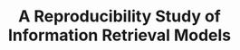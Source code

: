 ---
title: "A Reproducibility Study of Information Retrieval Models"
collection: publications
paperurl: '/files/pub/ictir2016_long.pdf'
talk: 'https://www.slideshare.net/yangpeilin/a-reproducibility-study-of-information-retrieval-models'
demo: 'https://rise.eecis.udel.edu/'
pubtag: 'model'
citation: '<strong>Peilin Yang</strong> and Hui Fang. <strong><i>A Reproducibility Study of Information Retrieval Models</i></strong>. In Proceedings of the 2016 ACM International Conference on the Theory of Information Retrieval (<strong class="conference"><i>ICTIR&#39;2016</i></strong>). ACM, New York, NY, USA, 77-86.'
bibtex: '<pre>@inproceedings{Yang:2016:RSI:2970398.2970415,<br>
 author = {Yang, Peilin and Fang, Hui},<br>
 title = {A Reproducibility Study of Information Retrieval Models},<br>
 booktitle = {Proceedings of the 2016 ACM International Conference on the Theory of Information Retrieval},<br>
 series = {ICTIR &#39;16},<br>
 year = {2016},<br>
 isbn = {978-1-4503-4497-5},<br>
 location = {Newark, Delaware, USA},<br>
 pages = {77--86},<br>
 numpages = {10},<br>
 url = {http://doi.acm.org/10.1145/2970398.2970415},<br>
 doi = {10.1145/2970398.2970415},<br>
 acmid = {2970415},<br>
 publisher = {ACM},<br>
 address = {New York, NY, USA},<br>
 keywords = {evaluation system, ranking models, reproduciblity},<br>
} <br>
</pre>'
---
